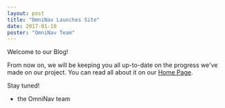 ```yaml
---
layout: post
title: "OmniNav Launches Site"
date: 2017-01-10
poster: "OmniNav Team"
---
```


Welcome to our Blog!

From now on, we will be keeping you all up-to-date on the progress we've made on our project.  You can read all about it on our [Home Page](http://omninavtech.com).

Stay tuned!

- the OmniNav team